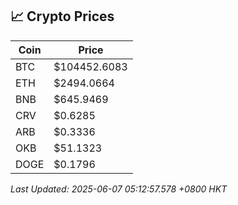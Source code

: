 ## 📈 Crypto Prices

| Coin | Price |
| ---- | ----- |
| BTC | $104452.6083 |
| ETH | $2494.0664 |
| BNB | $645.9469 |
| CRV | $0.6285 |
| ARB | $0.3336 |
| OKB | $51.1323 |
| DOGE | $0.1796 |

_Last Updated: 2025-06-07 05:12:57.578 +0800 HKT_
